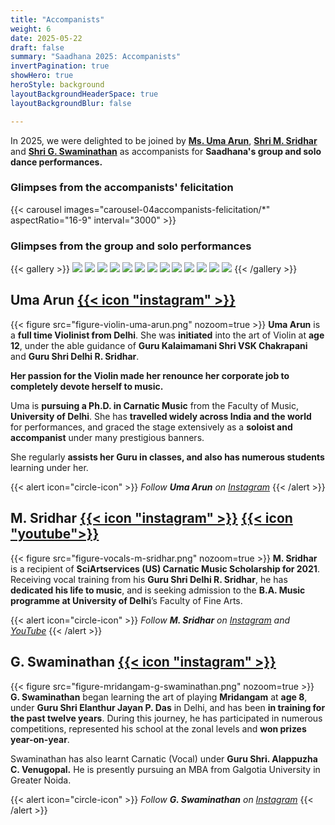 ```yaml
---
title: "Accompanists"
weight: 6
date: 2025-05-22
draft: false
summary: "Saadhana 2025: Accompanists"
invertPagination: true
showHero: true
heroStyle: background
layoutBackgroundHeaderSpace: true
layoutBackgroundBlur: false

---
```


In 2025, we were delighted to be joined by [**Ms. Uma Arun**](#uma_arun), [**Shri M. Sridhar**](#m_sridhar) and [**Shri G. Swaminathan**](#g_swaminathan) as accompanists for **Saadhana's group and solo dance performances.**
### Glimpses from the accompanists' felicitation
{{< carousel images="carousel-04accompanists-felicitation/*" aspectRatio="16-9" interval="3000" >}}
<br />
### Glimpses from the group and solo performances
{{< gallery >}}
  <img src="gallery-04accompanists/01-09-P1082907.JPG" class="grid-w50 md:grid-w33 xl:grid-w50" />
  <img src="gallery-04accompanists/02-03-P1071872.JPG" class="grid-w50 md:grid-w33 xl:grid-w25" />
  <img src="gallery-04accompanists/03-05-P1072154.JPG" class="grid-w50 md:grid-w33 xl:grid-w25" />
  <img src="gallery-04accompanists/04-06-P1072369.JPG" class="grid-w50 md:grid-w33 xl:grid-w25" />
  <img src="gallery-04accompanists/05-07-P1072384.JPG" class="grid-w50 md:grid-w33 xl:grid-w25" />
  <img src="gallery-04accompanists/06-07-P1072439.JPG" class="grid-w50 md:grid-w33 xl:grid-w25" />
  <img src="gallery-04accompanists/07-07-P1072490.JPG" class="grid-w50 md:grid-w33 xl:grid-w25" />
  <img src="gallery-04accompanists/08-07-P1082663.JPG" class="grid-w50 md:grid-w33 xl:grid-w25" />
  <img src="gallery-04accompanists/09-08-P1082858.JPG" class="grid-w50 md:grid-w33 xl:grid-w25" />
  <img src="gallery-04accompanists/10-09-P1082594.JPG" class="grid-w50 md:grid-w33 xl:grid-w25" />
  <img src="gallery-04accompanists/12-09-P1083054.JPG" class="grid-w50 md:grid-w33 xl:grid-w25" />
  <img src="gallery-04accompanists/13-12-P1072223.JPG" class="grid-w50 md:grid-w33 xl:grid-w25" />
  <img src="gallery-04accompanists/14-13-P1082728.JPG" class="grid-w50 md:grid-w33 xl:grid-w25" />
{{< /gallery >}}
<a name="uma_arun"></a>
<br />
## Uma Arun [{{< icon "instagram" >}}](https://instagram.com/uma_arun.30)
{{< figure
    src="figure-violin-uma-arun.png"
    nozoom=true
    >}}
**Uma Arun** is a **full time Violinist from Delhi**. She was **initiated** into the art of Violin at **age 12**, under the able guidance of **Guru Kalaimamani Shri VSK Chakrapani** and **Guru Shri Delhi R. Sridhar**.
<br />

**Her passion for the Violin made her renounce her corporate job to completely devote herself to music.**
<br />

Uma is **pursuing a Ph.D. in Carnatic Music** from the Faculty of Music, **University of Delhi**. She has **travelled widely across India and the world** for performances, and graced the stage extensively as a **soloist and accompanist** under many prestigious banners.
<br />

She regularly **assists her Guru in classes, and also has numerous students** learning under her.

{{< alert icon="circle-icon" >}}
_Follow **Uma Arun**_ _on_ [_Instagram_](https://instagram.com/uma_arun.30)
{{< /alert >}}
<a name="m_sridhar"></a>
<br />

## M. Sridhar [{{< icon "instagram" >}}](https://instagram.com/sridhart_official) [{{< icon "youtube">}}](https://www.youtube.com/channel/UCR4cFnjlQa_AwdsIbuzpwMQ)

{{< figure
    src="figure-vocals-m-sridhar.png"
    nozoom=true
    >}}
**M. Sridhar** is a recipient of **SciArtservices (US) Carnatic Music Scholarship for 2021**. Receiving vocal training from his **Guru Shri Delhi R. Sridhar**, he has **dedicated his life to music**, and is seeking admission to the **B.A. Music programme at University of Delhi**’s Faculty of Fine Arts.

{{< alert icon="circle-icon" >}}
_Follow **M. Sridhar** on_ [_Instagram_](https://instagram.com/sridhart_official) _and_ [_YouTube_](https://www.youtube.com/channel/UCR4cFnjlQa_AwdsIbuzpwMQ)
{{< /alert >}}
<a name="g_swaminathan"></a>
<br />

## G. Swaminathan [{{< icon "instagram" >}}](https://www.instagram.com/wheatish_since_2003)
{{< figure
    src="figure-mridangam-g-swaminathan.png"
    nozoom=true
    >}}
**G. Swaminathan** began learning the art of playing **Mridangam** at **age 8**, under **Guru Shri Elanthur Jayan P. Das** in Delhi, and has been **in training for the past twelve years**. During this journey, he has participated in numerous competitions, represented his school at the zonal levels and **won prizes year-on-year**. 

Swaminathan has also learnt Carnatic (Vocal) under **Guru Shri. Alappuzha C. Venugopal.** He is presently pursuing an MBA from Galgotia University in Greater Noida.

{{< alert icon="circle-icon" >}}
_Follow **G. Swaminathan** on_ [_Instagram_](https://www.instagram.com/wheatish_since_2003)
{{< /alert >}}
